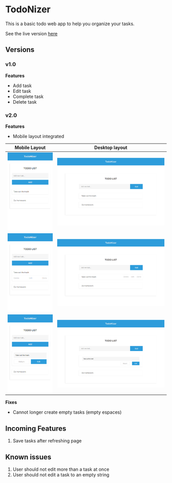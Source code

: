 # TodoNizer

This is a basic todo web app to help you organize your tasks.

See the live version [here](https://todo-nizer.sshimabuku.now.sh/)

## Versions

### v1.0

**Features**

- Add task
- Edit task
- Complete task
- Delete task

### v2.0

**Features**

- Mobile layout integrated

|              Mobile Layout               |               Desktop layout               |
| :--------------------------------------: | :----------------------------------------: |
| ![Mobile Layout](/img/mobile_layout.png) | ![Desktop Layout](/img/desktop_layout.png) |
|  ![Mobile Hover](/img/mobile_hover.png)  |  ![Desktop Hover](/img/desktop_hover.png)  |
|   ![Mobile Edit](/img/mobile_edit.png)   |   ![Desktop Edit](/img/desktop_edit.png)   |

**Fixes**

- Cannot longer create empty tasks (empty espaces)

## Incoming Features

1. Save tasks after refreshing page

## Known issues

1. User should not edit more than a task at once
2. User should not edit a task to an empty string
